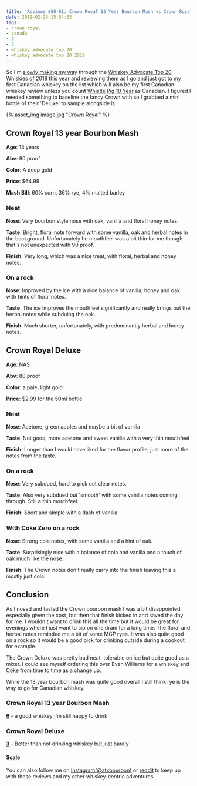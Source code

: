 ```yaml
---
title: 'Reviews #80-81: Crown Royal 13 Year Bourbon Mash vs Crown Royal Deluxe'
date: 2019-02-23 15:54:53
tags:
- crown royal
- canada
- 6
- 3
- whiskey advocate top 20 
- whiskey advocate top 20 2018
---
```


So I'm [slowly making my way](https://atxbourbon.com/tags/whiskey-advocate-top-20-2018/) through the [Whiskey Advocate Top 20 Whiskies of 2018](http://whiskyadvocate.com/top20/2018/) this year and reviewing them as I go and just got to my first Canadian whiskey on the list which will also be my first Canadian whiskey review unless you count [Whistle Pig 10 Year](https://atxbourbon.com/2018/11/03/Review-38-Whistle-Pig-Rye-10-Year/) as Canadian. I figured I needed something to baseline the fancy Crown with so I grabbed a mini bottle of their 'Deluxe' to sample alongside it.

{% asset_img image.jpg "Crown Royal" %}

## Crown Royal 13 year Bourbon Mash
**Age**: 13 years

**Abv**: 90 proof

**Color**: A deep gold 

**Price**: $64.99

**Mash Bill**: 60% corn, 36% rye, 4% malted barley

### Neat
**Nose**: Very bourbon style nose with oak, vanilla and floral honey notes.

**Taste**: Bright, floral note forward with some vanilla, oak and herbal notes in the background. Unfortunately he mouthfeel was a bit thin for me though that's not unexpected with 90 proof.

**Finish**: Very long, which was a nice treat, with floral, herbal and honey notes.

### On a rock
**Nose**: Improved by the ice with a nice balance of vanilla, honey and oak with hints of floral notes.

**Taste**: The ice improves the mouthfeel significantly and really brings out the herbal notes while subduing the oak.

**Finish**: Much shorter, unfortunately, with predominantly herbal and honey notes.

## Crown Royal Deluxe
**Age**: NAS

**Abv**: 80 proof

**Color**: a pale, light gold 

**Price**: $2.99 for the 50ml bottle

### Neat
**Nose**: Acetone, green apples and maybe a bit of vanilla

**Taste**: Not good, more acetone and sweet vanilla with a very thin mouthfeel

**Finish**: Longer than I would have liked for the flavor profile, just more of the notes from the taste.

### On a rock
**Nose**: Very subdued, hard to pick out clear notes.

**Taste**: Also very subdued but 'smooth' with some vanilla notes coming through. Still a thin mouthfeel.

**Finish**: Short and simple with a dash of vanilla.

### With Coke Zero on a rock
**Nose**: Strong cola notes, with some vanilla and a hint of oak.

**Taste**: Surprisingly nice with a balance of cola and vanilla and a touch of oak much like the nose.

**Finish**: The Crown notes don't really carry into the finish leaving this a mostly just cola.

## Conclusion
As I nosed and tasted the Crown bourbon mash I was a bit disappointed, especially given the cost, but then that finish kicked in and saved the day for me. I wouldn't want to drink this all the time but it would be great for evenings where I just want to sip on one dram for a long time. The floral and herbal notes reminded me a bit of some MGP ryes. It was also quite good on a rock so it would be a good pick for drinking outside during a cookout for example. 

The Crown Deluxe was pretty bad neat, tolerable on ice but quite good as a mixer. I could see myself ordering this over Evan Williams for a whiskey and Coke from time to time as a change up.

While the 13 year bourbon mash was quite good overall I still think rye is the way to go for Canadian whiskey. 

### Crown Royal 13 year Bourbon Mash

[**6**](https://atxbourbon.com/tags/6/) - a good whiskey I'm still happy to drink

### Crown Royal Deluxe

[**3**](https://atxbourbon.com/tags/3/) - Better than not drinking whiskey but just barely

#### [Scale](http://atxbourbon.com/Scale/)

You can also follow me on [Instagram(@atxbourbon)](https://www.instagram.com/atxbourbon/) or [reddit](https://www.reddit.com/r/scottmotorraddrinks/) to keep up with these reviews and my other whiskey-centric adventures.